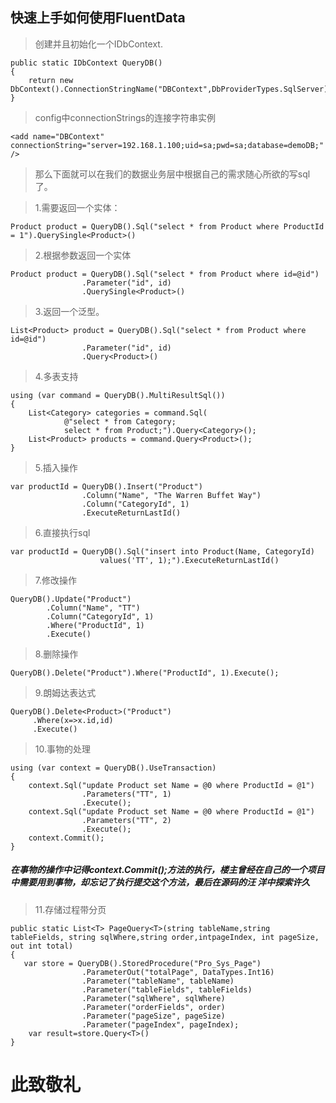 ## 快速上手如何使用FluentData
> 创建并且初始化一个IDbContext. 
```
public static IDbContext QueryDB()
{
    return new DbContext().ConnectionStringName("DBContext",DbProviderTypes.SqlServer);
}
```
>config中connectionStrings的连接字符串实例

```
<add name="DBContext" connectionString="server=192.168.1.100;uid=sa;pwd=sa;database=demoDB;" />
```
>那么下面就可以在我们的数据业务层中根据自己的需求随心所欲的写sql了。 

>1.需要返回一个实体： 
```
Product product = QueryDB().Sql("select * from Product where ProductId = 1").QuerySingle<Product>()
```

>2.根据参数返回一个实体
```
Product product = QueryDB().Sql("select * from Product where id=@id")
                .Parameter("id", id)
                .QuerySingle<Product>()
```
>3.返回一个泛型。 
```
List<Product> product = QueryDB().Sql("select * from Product where id=@id")
                .Parameter("id", id)
                .Query<Product>()
```
>4.多表支持
```
using (var command = QueryDB().MultiResultSql())
{
    List<Category> categories = command.Sql(
            @"select * from Category;
            select * from Product;").Query<Category>();
    List<Product> products = command.Query<Product>();
}
```
>5.插入操作
```
var productId = QueryDB().Insert("Product")
                .Column("Name", "The Warren Buffet Way")
                .Column("CategoryId", 1)
                .ExecuteReturnLastId()
```
>6.直接执行sql
```
var productId = QueryDB().Sql("insert into Product(Name, CategoryId)
                    values('TT', 1);").ExecuteReturnLastId()
```
>7.修改操作
```
QueryDB().Update("Product")
        .Column("Name", "TT")
        .Column("CategoryId", 1)
        .Where("ProductId", 1)
        .Execute()
```
>8.删除操作 
```
QueryDB().Delete("Product").Where("ProductId", 1).Execute();
```
>9.朗姆达表达式
```
QueryDB().Delete<Product>("Product")
     .Where(x=>x.id,id)
     .Execute()
```
>10.事物的处理 
```
using (var context = QueryDB().UseTransaction)
{
    context.Sql("update Product set Name = @0 where ProductId = @1")
                .Parameters("TT", 1)
                .Execute();
    context.Sql("update Product set Name = @0 where ProductId = @1")
                .Parameters("TT", 2)
                .Execute();
    context.Commit();
}
```
##### 在事物的操作中记得context.Commit();方法的执行，楼主曾经在自己的一个项目中需要用到事物，却忘记了执行提交这个方法，最后在源码的汪 洋中探索许久 
>11.存储过程带分页
```
public static List<T> PageQuery<T>(string tableName,string tableFields, string sqlWhere,string order,intpageIndex, int pageSize, out int total)
{
   var store = QueryDB().StoredProcedure("Pro_Sys_Page")
                .ParameterOut("totalPage", DataTypes.Int16)
                .Parameter("tableName", tableName)
                .Parameter("tableFields", tableFields)
                .Parameter("sqlWhere", sqlWhere)
                .Parameter("orderFields", order)
                .Parameter("pageSize", pageSize)
                .Parameter("pageIndex", pageIndex);
    var result=store.Query<T>()
}
```
# 此致敬礼